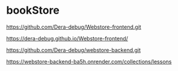 # bookStore
<!-- [Vue.js App] the link to your GitHub Repository. -->
https://github.com/Dera-debug/Webstore-frontend.git

 <!-- [Vue.js App] the link to your GitHub Pages from where the app can dirctly run-->
https://dera-debug.github.io/Webstore-frontend/

 <!-- [Express.js App] the link to your GitHub Repository. -->
 https://github.com/Dera-debug/webstore-backend.git

<!-- [AWS (or render.com) Express.js App] the link to the AWS (or render.com) route that returns all the lessons -->
https://webstore-backend-ba5h.onrender.com/collections/lessons
